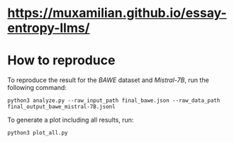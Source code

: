 # https://muxamilian.github.io/essay-entropy-llms/

# How to reproduce

To reproduce the result for the *BAWE* dataset and *Mistral-7B*, run the following command:

    python3 analyze.py --raw_input_path final_bawe.json --raw_data_path final_output_bawe_mistral-7B.jsonl

To generate a plot including all results, run:

    python3 plot_all.py
